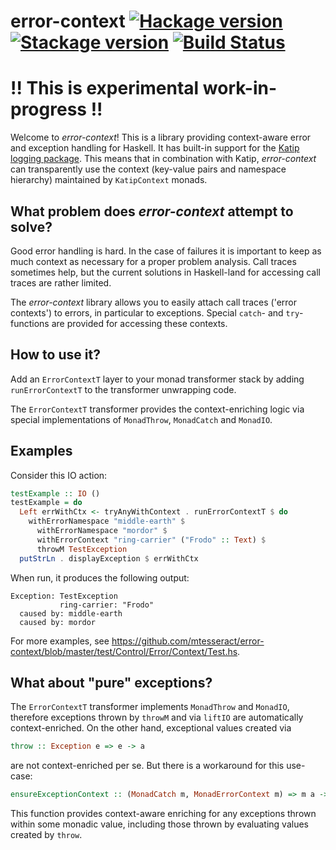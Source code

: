 # error-context [![Hackage version](https://img.shields.io/hackage/v/error-context.svg?label=Hackage)](https://hackage.haskell.org/package/error-context) [![Stackage version](https://www.stackage.org/package/error-context/badge/lts?label=Stackage)](https://www.stackage.org/package/error-context) [![Build Status](https://travis-ci.org/mtesseract/error-context.svg?branch=master)](https://travis-ci.org/mtesseract/error-context)

# !! This is experimental work-in-progress !!

Welcome to *error-context*! This is a library providing context-aware
error and exception handling for Haskell. It has built-in support for
the [Katip logging
package](https://hackage.haskell.org/package/katip). This means that
in combination with Katip, *error-context* can transparently use the
context (key-value pairs and namespace hierarchy) maintained by
`KatipContext` monads.

## What problem does *error-context* attempt to solve?

Good error handling is hard. In the case of failures it is important
to keep as much context as necessary for a proper problem analysis.
Call traces sometimes help, but the current solutions in Haskell-land
for accessing call traces are rather limited.

The *error-context* library allows you to easily attach call traces
('error contexts') to errors, in particular to exceptions. Special
`catch`- and `try`-functions are provided for accessing these
contexts.

## How to use it?

Add an `ErrorContextT` layer to your monad transformer stack by adding
`runErrorContextT` to the transformer unwrapping code.

The `ErrorContextT` transformer provides the context-enriching logic
via special implementations of `MonadThrow`, `MonadCatch` and
`MonadIO`.

## Examples

Consider this IO action:

```haskell
testExample :: IO ()
testExample = do
  Left errWithCtx <- tryAnyWithContext . runErrorContextT $ do
    withErrorNamespace "middle-earth" $
      withErrorNamespace "mordor" $
      withErrorContext "ring-carrier" ("Frodo" :: Text) $ 
      throwM TestException
  putStrLn . displayException $ errWithCtx
```

When run, it produces the following output:

```
Exception: TestException
           ring-carrier: "Frodo"
  caused by: middle-earth
  caused by: mordor
```

For more examples, see
https://github.com/mtesseract/error-context/blob/master/test/Control/Error/Context/Test.hs.

## What about "pure" exceptions?

The `ErrorContextT` transformer implements `MonadThrow` and `MonadIO`,
therefore exceptions thrown by `throwM` and via `liftIO` are
automatically context-enriched. On the other hand, exceptional values
created via

```haskell
throw :: Exception e => e -> a
```

are not context-enriched per se. But there is a workaround for this
use-case:

```haskell
ensureExceptionContext :: (MonadCatch m, MonadErrorContext m) => m a -> m a
```

This function provides context-aware enriching for any exceptions
thrown within some monadic value, including those thrown by evaluating
values created by `throw`.
